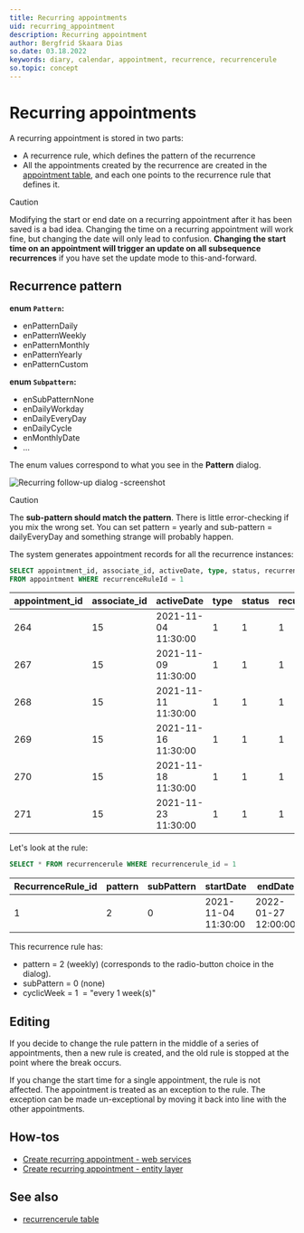 ```yaml
---
title: Recurring appointments
uid: recurring_appointment
description: Recurring appointment
author: Bergfrid Skaara Dias
so.date: 03.18.2022
keywords: diary, calendar, appointment, recurrence, recurrencerule
so.topic: concept
---
```


# Recurring appointments

A recurring appointment is stored in two parts:

* A recurrence rule, which defines the pattern of the recurrence
* All the appointments created by the recurrence are created in the [appointment table][3], and each one points to the recurrence rule that defines it.

> [!CAUTION]
> Modifying the start or end date on a recurring appointment after it has been saved is a bad idea. Changing the time on a recurring appointment will work fine, but changing the date will only lead to confusion. **Changing the start time on an appointment will trigger an update on all subsequence recurrences** if you have set the update mode to this-and-forward.

## Recurrence pattern

**enum `Pattern`:**

* enPatternDaily
* enPatternWeekly
* enPatternMonthly
* enPatternYearly
* enPatternCustom

**enum `Subpattern`:**

* enSubPatternNone
* enDailyWorkday
* enDailyEveryDay
* enDailyCycle
* enMonthlyDate
* ...

The enum values correspond to what you see in the **Pattern** dialog.

![Recurring follow-up dialog -screenshot][img1]

> [!CAUTION]
> The **sub-pattern should match the pattern**. There is little error-checking if you mix the wrong set. You can set pattern = yearly and sub-pattern = dailyEveryDay and something strange will probably happen.

The system generates appointment records for all the recurrence instances:

```SQL
SELECT appointment_id, associate_id, activeDate, type, status, recurrenceRuleId 
FROM appointment WHERE recurrenceRuleId = 1
```

| appointment_id | associate_id | activeDate | type | status | recurrenceRuleId |
|---|---|---|---|---|---|
| 264 | 15 | 2021-11-04 11:30:00 | 1 | 1 | 1 |
| 267 | 15 | 2021-11-09 11:30:00 | 1 | 1 | 1 |
| 268 | 15 | 2021-11-11 11:30:00 | 1 | 1 | 1 |
| 269 | 15 | 2021-11-16 11:30:00 | 1 | 1 | 1 |
| 270 | 15 | 2021-11-18 11:30:00 | 1 | 1 | 1 |
| 271 | 15 | 2021-11-23 11:30:00 | 1 | 1 | 1 |

Let's look at the rule:

```SQL
SELECT * FROM recurrencerule WHERE recurrencerule_id = 1
```

| RecurrenceRule_id | pattern | subPattern | startDate | endDate | cyclicDay | cyclicWeek | cyclicMonth|
|---|---|---|---|---|---|---|---|
| 1 | 2 | 0 | 2021-11-04 11:30:00 | 2022-01-27 12:00:00 | 0 | 1 | 0 |

This recurrence rule has:

* pattern = 2 (weekly) (corresponds to the radio-button choice in the dialog).
* subPattern = 0 (none)
* cyclicWeek = 1  = "every 1 week(s)"

## Editing

If you decide to change the rule pattern in the middle of a series of appointments, then a new rule is created, and the old rule is stopped at the point where the break occurs.

If you change the start time for a single appointment, the rule is not affected. The appointment is treated as an exception to the rule. The exception can be made un-exceptional by moving it back into line with the other appointments.

## How-tos

* [Create recurring appointment - web services][4]
* [Create recurring appointment - entity layer][2]

## See also

* [recurrencerule table][1]

<!-- Referenced links -->
[1]: ../database/tables/recurrencerule.md
[2]: howto/entity/create-recurring-appointment-entity.md
[3]: ../database/tables/appointment.md
[4]: howto/services/create-recurring-appointment-services.md

<!-- Referenced images -->
[img1]: media/recurrence-dialog.png
